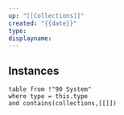 ```yaml
---
up: "[[Collections]]"
created: "{{date}}"
type: 
displayname:
---
```

## Instances

```dataview
table from !"90 System" 
where type = this.type
and contains(collections,[[]])
```
